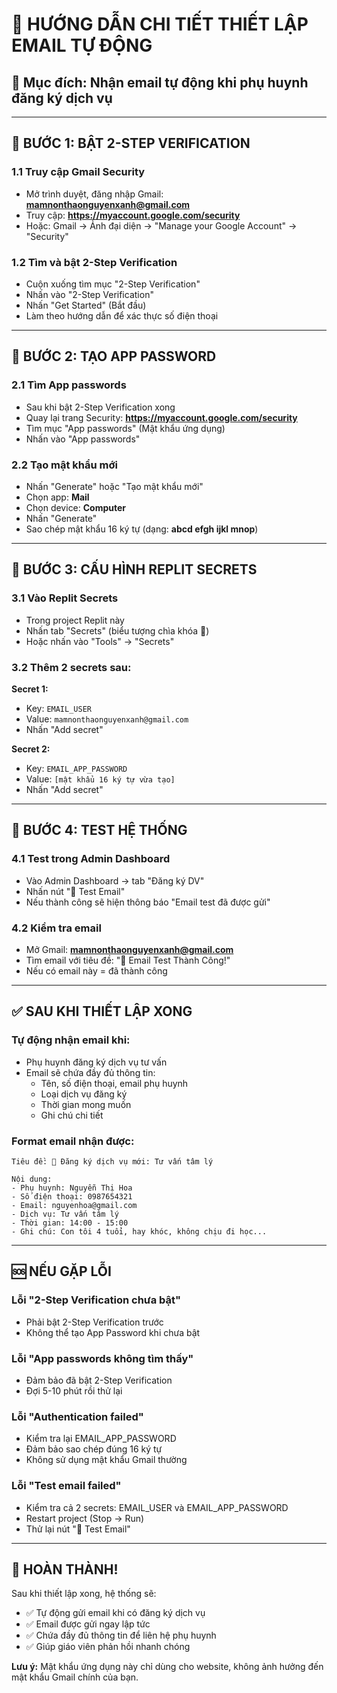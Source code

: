 # 📧 HƯỚNG DẪN CHI TIẾT THIẾT LẬP EMAIL TỰ ĐỘNG

## 🎯 Mục đích: Nhận email tự động khi phụ huynh đăng ký dịch vụ

---

## 🔐 BƯỚC 1: BẬT 2-STEP VERIFICATION

### 1.1 Truy cập Gmail Security
- Mở trình duyệt, đăng nhập Gmail: **mamnonthaonguyenxanh@gmail.com**
- Truy cập: **https://myaccount.google.com/security**
- Hoặc: Gmail → Ảnh đại diện → "Manage your Google Account" → "Security"

### 1.2 Tìm và bật 2-Step Verification
- Cuộn xuống tìm mục "2-Step Verification"
- Nhấn vào "2-Step Verification"
- Nhấn "Get Started" (Bắt đầu)
- Làm theo hướng dẫn để xác thực số điện thoại

---

## 🔑 BƯỚC 2: TẠO APP PASSWORD

### 2.1 Tìm App passwords
- Sau khi bật 2-Step Verification xong
- Quay lại trang Security: **https://myaccount.google.com/security**
- Tìm mục "App passwords" (Mật khẩu ứng dụng)
- Nhấn vào "App passwords"

### 2.2 Tạo mật khẩu mới
- Nhấn "Generate" hoặc "Tạo mật khẩu mới"
- Chọn app: **Mail**
- Chọn device: **Computer**
- Nhấn "Generate"
- Sao chép mật khẩu 16 ký tự (dạng: **abcd efgh ijkl mnop**)

---

## 🔧 BƯỚC 3: CẤU HÌNH REPLIT SECRETS

### 3.1 Vào Replit Secrets
- Trong project Replit này
- Nhấn tab "Secrets" (biểu tượng chìa khóa 🔑)
- Hoặc nhấn vào "Tools" → "Secrets"

### 3.2 Thêm 2 secrets sau:

**Secret 1:**
- Key: `EMAIL_USER`
- Value: `mamnonthaonguyenxanh@gmail.com`
- Nhấn "Add secret"

**Secret 2:**
- Key: `EMAIL_APP_PASSWORD`
- Value: `[mật khẩu 16 ký tự vừa tạo]`
- Nhấn "Add secret"

---

## 🧪 BƯỚC 4: TEST HỆ THỐNG

### 4.1 Test trong Admin Dashboard
- Vào Admin Dashboard → tab "Đăng ký DV"
- Nhấn nút "📧 Test Email"
- Nếu thành công sẽ hiện thông báo "Email test đã được gửi"

### 4.2 Kiểm tra email
- Mở Gmail: **mamnonthaonguyenxanh@gmail.com**
- Tìm email với tiêu đề: "🧪 Email Test Thành Công!"
- Nếu có email này = đã thành công

---

## ✅ SAU KHI THIẾT LẬP XONG

### Tự động nhận email khi:
- Phụ huynh đăng ký dịch vụ tư vấn
- Email sẽ chứa đầy đủ thông tin:
  - Tên, số điện thoại, email phụ huynh
  - Loại dịch vụ đăng ký
  - Thời gian mong muốn
  - Ghi chú chi tiết

### Format email nhận được:
```
Tiêu đề: 🔔 Đăng ký dịch vụ mới: Tư vấn tâm lý

Nội dung:
- Phụ huynh: Nguyễn Thị Hoa
- Số điện thoại: 0987654321
- Email: nguyenhoa@gmail.com
- Dịch vụ: Tư vấn tâm lý
- Thời gian: 14:00 - 15:00
- Ghi chú: Con tôi 4 tuổi, hay khóc, không chịu đi học...
```

---

## 🆘 NẾU GẶP LỖI

### Lỗi "2-Step Verification chưa bật"
- Phải bật 2-Step Verification trước
- Không thể tạo App Password khi chưa bật

### Lỗi "App passwords không tìm thấy"
- Đảm bảo đã bật 2-Step Verification
- Đợi 5-10 phút rồi thử lại

### Lỗi "Authentication failed"
- Kiểm tra lại EMAIL_APP_PASSWORD
- Đảm bảo sao chép đúng 16 ký tự
- Không sử dụng mật khẩu Gmail thường

### Lỗi "Test email failed"
- Kiểm tra cả 2 secrets: EMAIL_USER và EMAIL_APP_PASSWORD
- Restart project (Stop → Run)
- Thử lại nút "📧 Test Email"

---

## 🎉 HOÀN THÀNH!

Sau khi thiết lập xong, hệ thống sẽ:
- ✅ Tự động gửi email khi có đăng ký dịch vụ
- ✅ Email được gửi ngay lập tức
- ✅ Chứa đầy đủ thông tin để liên hệ phụ huynh
- ✅ Giúp giáo viên phản hồi nhanh chóng

**Lưu ý:** Mật khẩu ứng dụng này chỉ dùng cho website, không ảnh hưởng đến mật khẩu Gmail chính của bạn.